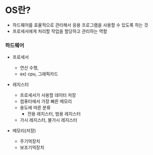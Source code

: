 <h1> OS란? </h1>

- 하드웨어를 효율적으로 관리해서 응용 프로그램을 사용할 수 있도록 하는 것
- 프로세서에게 처리할 작업을 할당하고 관리하는 역할

<h3> 하드웨어 </h3>

- 프로세서
  - 연산 수행,
  - ex) cpu, 그래픽카드
  
- 레지스터
  - 프로세서가 사용할 데이터 저장
  - 컴퓨터에서 가장 빠른 메모리
  - 용도에 따른 분류
    - 전용 레지스터, 범용 레지스터
  - 가시 레지스터, 불가시 레지스터

- 메모리(저장)
  - 주기억장치
  - 보조기억장치
